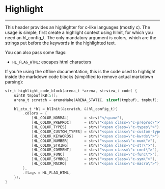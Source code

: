 # Highlight
----------

This header provides an highlighter for c-like languages (mostly c).
The usage is simple, first create a highlight context using hlInit, for which you need an hl_config_t. The only mandatory argument is colors, which are the strings put before the keywords in the highlighted text.

You can also pass some flags:
* `HL_FLAG_HTML`: escapes html characters

If you're using the offline documentation, this is the code used to highlight inside the markdown code blocks (simplified to remove actual markdown parsing):

```c
str_t highlight_code_block(arena_t *arena, strview_t code) {
    uint8 tmpbuf[KB(5)];
    arena_t scratch = arenaMake(ARENA_STATIC, sizeof(tmpbuf), tmpbuf);

    hl_ctx_t *hl = hlInit(&scratch, &(hl_config_t){
        .colors = {
            [HL_COLOR_NORMAL]       = strv("</span>"),
            [HL_COLOR_PREPROC]      = strv("<span class=\"c-preproc\">"),
            [HL_COLOR_TYPES]        = strv("<span class=\"c-types\">"),
            [HL_COLOR_CUSTOM_TYPES] = strv("<span class=\"c-custom-types\">"),
            [HL_COLOR_KEYWORDS]     = strv("<span class=\"c-kwrds\">"),
            [HL_COLOR_NUMBER]       = strv("<span class=\"c-num\">"),
            [HL_COLOR_STRING]       = strv("<span class=\"c-str\">"),
            [HL_COLOR_COMMENT]      = strv("<span class=\"c-cmnt\">"),
            [HL_COLOR_FUNC]         = strv("<span class=\"c-func\">"),
            [HL_COLOR_SYMBOL]       = strv("<span class=\"c-sym\">"),
            [HL_COLOR_MACRO]        = strv("<span class=\"c-macro\">"),
        },
        .flags = HL_FLAG_HTML,
    });
}
```